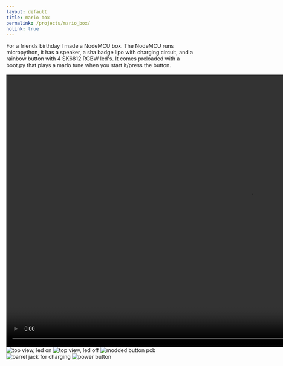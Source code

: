 ```yaml
---
layout: default
title: mario box
permalink: /projects/mario_box/
nolink: true
---
```

For a friends birthday I made a NodeMCU box. The NodeMCU runs micropython, it has a speaker, a sha badge lipo with charging circuit, and a rainbow button with 4 SK6812 RGBW led's. It comes preloaded with a boot.py that plays a mario tune when you start it/press the button.<br><br>
<video src='/media/mario_box/box2.webm' controls width='1280' height='720'></video>
<img src='/media/mario_box/box1.jpg' alt='top view, led on'>
<img src='/media/mario_box/box2.jpg' alt='top view, led off'>
<img src='/media/mario_box/pcb.jpg' alt='modded button pcb'>
<img src='/media/mario_box/box3.jpg' alt='barrel jack for charging'>
<img src='/media/mario_box/box4.jpg' alt='power button'>

